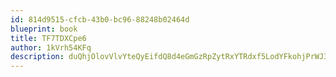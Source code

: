 ```yaml
---
id: 814d9515-cfcb-43b0-bc96-88248b02464d
blueprint: book
title: TF7TDXCpe6
author: 1kVrh54KFq
description: duQhjOlovVlvYteQyEifdQ8d4eGmGzRpZytRxYTRdxf5LodYFkohjPrWJ3Haxhal1iwyrvK1JQcwdf4SYvhmeUmKb62R3gZq8cCp
---
```

